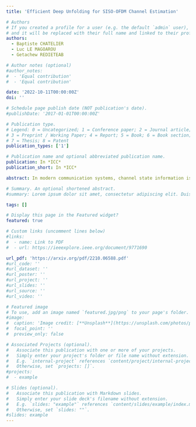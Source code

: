 ```yaml
---
title: 'Efficient Deep Unfolding for SISO-OFDM Channel Estimation'

# Authors
# If you created a profile for a user (e.g. the default `admin` user), write the username (folder name) here
# and it will be replaced with their full name and linked to their profile.
authors:
  - Baptiste CHATELIER
  - Luc LE MAGOAROU
  - Getachew REDIETEAB

# Author notes (optional)
#author_notes:
#  - 'Equal contribution'
#  - 'Equal contribution'

date: '2022-10-11T00:00:00Z'
doi: ''

# Schedule page publish date (NOT publication's date).
#publishDate: '2017-01-01T00:00:00Z'

# Publication type.
# Legend: 0 = Uncategorized; 1 = Conference paper; 2 = Journal article;
# 3 = Preprint / Working Paper; 4 = Report; 5 = Book; 6 = Book section;
# 7 = Thesis; 8 = Patent
publication_types: ['1']

# Publication name and optional abbreviated publication name.
publication: In *ICC*
publication_short: In *ICC*

abstract: In modern communication systems, channel state information is of paramount importance to achieve capacity. It is then crucial to accurately estimate the channel. It is possible to perform SISO-OFDM channel estimation using sparse recovery techniques. However, this approach relies on the use of a physical wave propagation model to build a dictionary, which requires perfect knowledge of the system's parameters. In this paper, an unfolded neural network is used to lighten this constraint. Its architecture, based on a sparse recovery algorithm, allows SISO-OFDM channel estimation even if the system's parameters are not perfectly known. Indeed, its unsupervised online learning allows to learn the system's imperfections in order to enhance the estimation performance. The practicality of the proposed method is improved with respect to the state of the art in two aspects, constrained dictionaries are introduced in order to reduce sample complexity and hierarchical search within dictionaries is proposed in order to reduce time complexity. Finally, the performance of the proposed unfolded network is evaluated and compared to several baselines using realistic channel data, showing the great potential of the approach.

# Summary. An optional shortened abstract.
#summary: Lorem ipsum dolor sit amet, consectetur adipiscing elit. Duis posuere tellus ac convallis placerat. Proin tincidunt magna sed ex sollicitudin condimentum.

tags: []

# Display this page in the Featured widget?
featured: true

# Custom links (uncomment lines below)
#links:
#  - name: Link to PDF
#  - url: https://ieeexplore.ieee.org/document/9771690

url_pdf: 'https://arxiv.org/pdf/2210.06588.pdf'
#url_code: ''
#url_dataset: ''
#url_poster: ''
#url_project: ''
#url_slides: ''
#url_source: ''
#url_video: ''

# Featured image
# To use, add an image named `featured.jpg/png` to your page's folder.
#image:
#  caption: 'Image credit: [**Unsplash**](https://unsplash.com/photos/pLCdAaMFLTE)'
#  focal_point: ''
#  preview_only: false

# Associated Projects (optional).
#   Associate this publication with one or more of your projects.
#   Simply enter your project's folder or file name without extension.
#   E.g. `internal-project` references `content/project/internal-project/index.md`.
#   Otherwise, set `projects: []`.
#projects:
#  - example

# Slides (optional).
#   Associate this publication with Markdown slides.
#   Simply enter your slide deck's filename without extension.
#   E.g. `slides: "example"` references `content/slides/example/index.md`.
#   Otherwise, set `slides: ""`.
#slides: example
---
```


